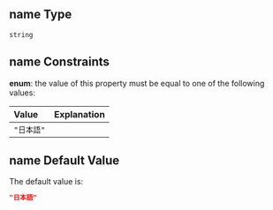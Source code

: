 ## name Type

`string`

## name Constraints

**enum**: the value of this property must be equal to one of the following values:

| Value   | Explanation |
| :------ | :---------- |
| `"日本語"` |             |

## name Default Value

The default value is:

```json
"日本語"
```
